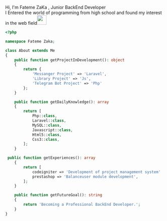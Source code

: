 
Hi, I'm Fateme ZaKa , Junior BackEnd Developer<br>
I Entered the world of programming from high school and found my interest in the web field<img src="https://emojis.slackmojis.com/emojis/images/1660415350/60615/raising-hands.gif?1660415350" width="30"/>

```php
<?php

namespace Fateme Zaka;

class About extends Me
{
    public function getProjectInDevelopment(): object
    {
        return {
            'Messanger Project' => 'Laravel',
            'Library Project' => 'Js',
            'Telegram Bot Project' => 'Php'
        };
    }

    public function getDailyKnowledge(): array
    {
        return [
            Php::class,
            Laravel::class,
            MySQL::class,
            Javascript::class,
            Html5::class,
            Css3::class,
        ];
    }

 public function getExperiences(): array
    {
        return [
            codeigniter => 'Development of project management system'
            prestashop => 'Balanceuser module development',
        ];
    }

    public function getFutureGoal(): string
    {
        return 'Becoming a Professional BackEnd Developer.';
    }
}
```

